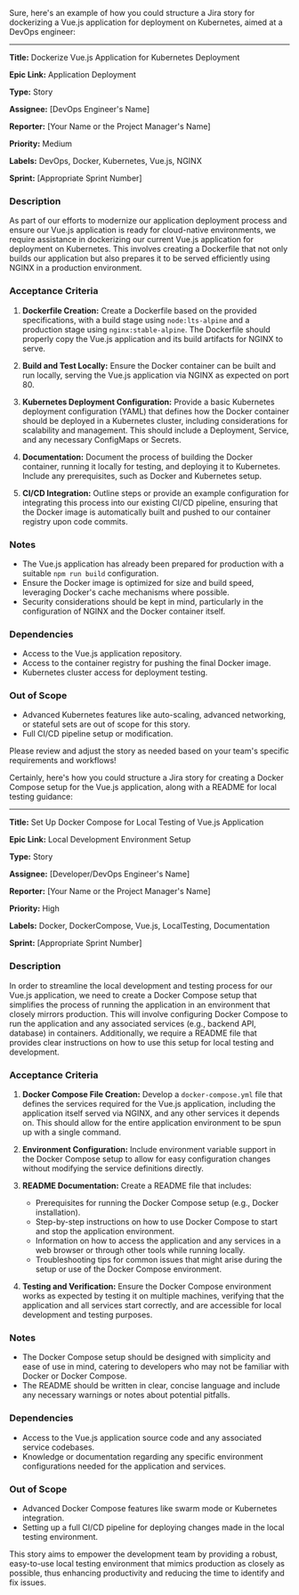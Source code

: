 Sure, here's an example of how you could structure a Jira story for dockerizing a Vue.js application for deployment on Kubernetes, aimed at a DevOps engineer:

---

**Title:** Dockerize Vue.js Application for Kubernetes Deployment

**Epic Link:** Application Deployment

**Type:** Story

**Assignee:** [DevOps Engineer's Name]

**Reporter:** [Your Name or the Project Manager's Name]

**Priority:** Medium

**Labels:** DevOps, Docker, Kubernetes, Vue.js, NGINX

**Sprint:** [Appropriate Sprint Number]

### Description

As part of our efforts to modernize our application deployment process and ensure our Vue.js application is ready for cloud-native environments, we require assistance in dockerizing our current Vue.js application for deployment on Kubernetes. This involves creating a Dockerfile that not only builds our application but also prepares it to be served efficiently using NGINX in a production environment.

### Acceptance Criteria

1. **Dockerfile Creation:** Create a Dockerfile based on the provided specifications, with a build stage using `node:lts-alpine` and a production stage using `nginx:stable-alpine`. The Dockerfile should properly copy the Vue.js application and its build artifacts for NGINX to serve.

2. **Build and Test Locally:** Ensure the Docker container can be built and run locally, serving the Vue.js application via NGINX as expected on port 80.

3. **Kubernetes Deployment Configuration:** Provide a basic Kubernetes deployment configuration (YAML) that defines how the Docker container should be deployed in a Kubernetes cluster, including considerations for scalability and management. This should include a Deployment, Service, and any necessary ConfigMaps or Secrets.

4. **Documentation:** Document the process of building the Docker container, running it locally for testing, and deploying it to Kubernetes. Include any prerequisites, such as Docker and Kubernetes setup.

5. **CI/CD Integration:** Outline steps or provide an example configuration for integrating this process into our existing CI/CD pipeline, ensuring that the Docker image is automatically built and pushed to our container registry upon code commits.

### Notes

- The Vue.js application has already been prepared for production with a suitable `npm run build` configuration.
- Ensure the Docker image is optimized for size and build speed, leveraging Docker's cache mechanisms where possible.
- Security considerations should be kept in mind, particularly in the configuration of NGINX and the Docker container itself.

### Dependencies

- Access to the Vue.js application repository.
- Access to the container registry for pushing the final Docker image.
- Kubernetes cluster access for deployment testing.

### Out of Scope

- Advanced Kubernetes features like auto-scaling, advanced networking, or stateful sets are out of scope for this story.
- Full CI/CD pipeline setup or modification.

Please review and adjust the story as needed based on your team's specific requirements and workflows!

Certainly, here's how you could structure a Jira story for creating a Docker Compose setup for the Vue.js application, along with a README for local testing guidance:

---

**Title:** Set Up Docker Compose for Local Testing of Vue.js Application

**Epic Link:** Local Development Environment Setup

**Type:** Story

**Assignee:** [Developer/DevOps Engineer's Name]

**Reporter:** [Your Name or the Project Manager's Name]

**Priority:** High

**Labels:** Docker, DockerCompose, Vue.js, LocalTesting, Documentation

**Sprint:** [Appropriate Sprint Number]

### Description

In order to streamline the local development and testing process for our Vue.js application, we need to create a Docker Compose setup that simplifies the process of running the application in an environment that closely mirrors production. This will involve configuring Docker Compose to run the application and any associated services (e.g., backend API, database) in containers. Additionally, we require a README file that provides clear instructions on how to use this setup for local testing and development.

### Acceptance Criteria

1. **Docker Compose File Creation:** Develop a `docker-compose.yml` file that defines the services required for the Vue.js application, including the application itself served via NGINX, and any other services it depends on. This should allow for the entire application environment to be spun up with a single command.

2. **Environment Configuration:** Include environment variable support in the Docker Compose setup to allow for easy configuration changes without modifying the service definitions directly.

3. **README Documentation:** Create a README file that includes:
   - Prerequisites for running the Docker Compose setup (e.g., Docker installation).
   - Step-by-step instructions on how to use Docker Compose to start and stop the application environment.
   - Information on how to access the application and any services in a web browser or through other tools while running locally.
   - Troubleshooting tips for common issues that might arise during the setup or use of the Docker Compose environment.

4. **Testing and Verification:** Ensure the Docker Compose environment works as expected by testing it on multiple machines, verifying that the application and all services start correctly, and are accessible for local development and testing purposes.

### Notes

- The Docker Compose setup should be designed with simplicity and ease of use in mind, catering to developers who may not be familiar with Docker or Docker Compose.
- The README should be written in clear, concise language and include any necessary warnings or notes about potential pitfalls.

### Dependencies

- Access to the Vue.js application source code and any associated service codebases.
- Knowledge or documentation regarding any specific environment configurations needed for the application and services.

### Out of Scope

- Advanced Docker Compose features like swarm mode or Kubernetes integration.
- Setting up a full CI/CD pipeline for deploying changes made in the local testing environment.

This story aims to empower the development team by providing a robust, easy-to-use local testing environment that mimics production as closely as possible, thus enhancing productivity and reducing the time to identify and fix issues.

